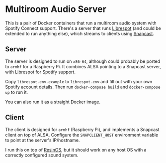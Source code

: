 # Multiroom Audio Server

This is a pair of Docker containers that run a multiroom audio system with Spotify Connect support. There's a server that runs [Librespot](https://github.com/plietar/librespot) (and could be extended to run anything else), which streams to clients using [Snapcast](https://github.com/badaix/snapcast).

## Server

The server is designed to run on `x86-64`, although could probably be ported to `armhf` for a Raspberry Pi. It combines ALSA pointing to a Snapcast server, with Librespot for Spotify support.

Copy `librespot.env.example` to `librespot.env` and fill out with your own Spotify account details. Then run `docker-compose build` and `docker-compose up` to run it.

You can also run it as a straight Docker image.

## Client

The client is designed for `armhf` (Raspberry Pi), and implements a Snapcast client on top of ALSA. Configure the `SNAPCLIENT_HOST` environment variable to point at the server's IP/hostname.

I run this on top of [ResinOS](https://resinos.io), but it should work on any host OS with a correctly configured sound system.

